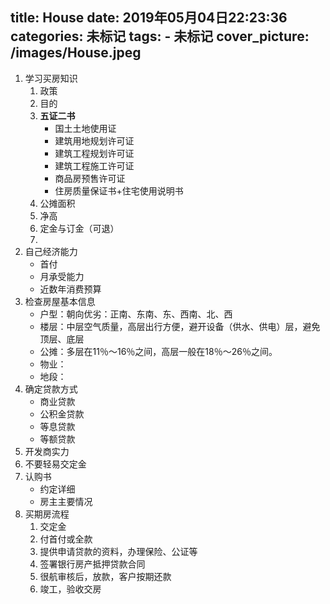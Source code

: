 title: House
date: 2019年05月04日22:23:36
categories: 未标记
tags: 
     - 未标记
cover_picture: /images/House.jpeg
---
    
1. 学习买房知识
   1. 政策
   2. 目的
   3. **五证二书**
      - 国土土地使用证
      - 建筑用地规划许可证
      - 建筑工程规划许可证
      - 建筑工程施工许可证
      - 商品房预售许可证
      - 住房质量保证书+住宅使用说明书
   4. 公摊面积
   5. 净高
   6. 定金与订金（可退）
   7. 
2. 自己经济能力
   - 首付
   - 月承受能力
   - 近数年消费预算
3. 检查房屋基本信息
   - 户型：朝向优劣：正南、东南、东、西南、北、西
   - 楼层：中层空气质量，高层出行方便，避开设备（供水、供电）层，避免顶层、底层
   - 公摊：多层在11％～16％之间，高层一般在18％～26％之间。
   - 物业：
   - 地段：
4. 确定贷款方式
   - 商业贷款
   - 公积金贷款
   - 等息贷款
   - 等额贷款
5. 开发商实力
6. 不要轻易交定金
7. 认购书
   - 约定详细
   - 房主主要情况
8. 买期房流程
   1. 交定金
   2. 付首付或全款
   3. 提供申请贷款的资料，办理保险、公证等
   4. 签署银行房产抵押贷款合同
   5. 很航审核后，放款，客户按期还款
   6. 竣工，验收交房